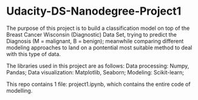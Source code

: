 # Udacity-DS-Nanodegree-Project1

The purpose of this project is to build a classification model on top of the Breast Cancer Wisconsin (Diagnostic) Data Set, 
trying to predict the Diagnosis (M = malignant, B = benign); meanwhile comparing different modeling approaches to land on a pontential
most suitable method to deal with this type of data.

The libraries used in this project are as follows:
Data processing: Numpy, Pandas; 
Data visualization: Matplotlib, Seaborn; 
Modeling: Scikit-learn; 

This repo contains 1 file: project1.ipynb, which contains the entire code of modelling.
